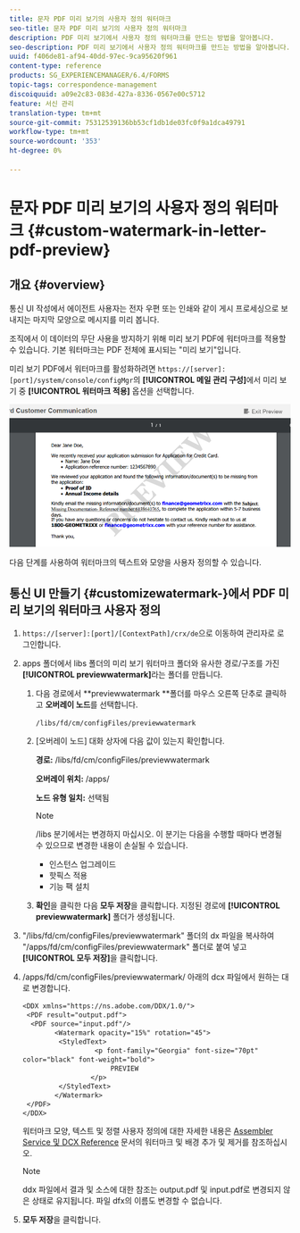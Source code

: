 ```yaml
---
title: 문자 PDF 미리 보기의 사용자 정의 워터마크
seo-title: 문자 PDF 미리 보기의 사용자 정의 워터마크
description: PDF 미리 보기에서 사용자 정의 워터마크를 만드는 방법을 알아봅니다.
seo-description: PDF 미리 보기에서 사용자 정의 워터마크를 만드는 방법을 알아봅니다.
uuid: f406de81-af94-40dd-97ec-9ca95620f961
content-type: reference
products: SG_EXPERIENCEMANAGER/6.4/FORMS
topic-tags: correspondence-management
discoiquuid: a09e2c83-083d-427a-8336-0567e00c5712
feature: 서신 관리
translation-type: tm+mt
source-git-commit: 75312539136bb53cf1db1de03fc0f9a1dca49791
workflow-type: tm+mt
source-wordcount: '353'
ht-degree: 0%

---
```



# 문자 PDF 미리 보기의 사용자 정의 워터마크 {#custom-watermark-in-letter-pdf-preview}

## 개요 {#overview}

통신 UI 작성에서 에이전트 사용자는 전자 우편 또는 인쇄와 같이 게시 프로세싱으로 보내지는 마지막 모양으로 메시지를 미리 봅니다.

조직에서 이 데이터의 무단 사용을 방지하기 위해 미리 보기 PDF에 워터마크를 적용할 수 있습니다. 기본 워터마크는 PDF 전체에 표시되는 &quot;미리 보기&quot;입니다.

미리 보기 PDF에서 워터마크를 활성화하려면 `https://[server]:[port]/system/console/configMgr`의 **[!UICONTROL 메일 관리 구성]**&#x200B;에서 미리 보기 중 **[!UICONTROL 워터마크 적용]** 옵션을 선택합니다.

![default-watermark](assets/default-watermark.png)

다음 단계를 사용하여 워터마크의 텍스트와 모양을 사용자 정의할 수 있습니다.

## 통신 UI 만들기 {#customizewatermark-}에서 PDF 미리 보기의 워터마크 사용자 정의

1. `https://[server]:[port]/[ContextPath]/crx/de`으로 이동하여 관리자로 로그인합니다.
1. apps 폴더에서 libs 폴더의 미리 보기 워터마크 폴더와 유사한 경로/구조를 가진 **[!UICONTROL previewwatermark]**&#x200B;라는 폴더를 만듭니다.

   1. 다음 경로에서 **previewwatermark **폴더를 마우스 오른쪽 단추로 클릭하고 **오버레이 노드**&#x200B;를 선택합니다.

      `/libs/fd/cm/configFiles/previewwatermark`

   1. [오버레이 노드] 대화 상자에 다음 값이 있는지 확인합니다.

      **경로:** /libs/fd/cm/configFiles/previewwatermark

      **오버레이 위치:** /apps/

      **노드 유형 일치:** 선택됨

      >[!NOTE]
      >
      >/libs 분기에서는 변경하지 마십시오. 이 분기는 다음을 수행할 때마다 변경될 수 있으므로 변경한 내용이 손실될 수 있습니다.
      >
      >* 인스턴스 업그레이드
      >* 핫픽스 적용
      >* 기능 팩 설치


   1. **확인**&#x200B;을 클릭한 다음 **모두 저장**&#x200B;을 클릭합니다. 지정된 경로에 **[!UICONTROL previewwatermark]** 폴더가 생성됩니다.

1. &quot;/libs/fd/cm/configFiles/previewwatermark&quot; 폴더의 dx 파일을 복사하여 &quot;/apps/fd/cm/configFiles/previewwatermark&quot; 폴더로 붙여 넣고 **[!UICONTROL 모두 저장]**&#x200B;을 클릭합니다.
1. /apps/fd/cm/configFiles/previewwatermark/ 아래의 dcx 파일에서 원하는 대로 변경합니다.

   ```
   <DDX xmlns="https://ns.adobe.com/DDX/1.0/">
    <PDF result="output.pdf">
     <PDF source="input.pdf"/>
           <Watermark opacity="15%" rotation="45">
            <StyledText>
                     <p font-family="Georgia" font-size="70pt" color="black" font-weight="bold">
                         PREVIEW
                    </p>
            </StyledText>
           </Watermark>
    </PDF>
   </DDX>
   ```

   워터마크 모양, 텍스트 및 정렬 사용자 정의에 대한 자세한 내용은 [Assembler Service 및 DCX Reference](https://help.adobe.com/en_US/livecycle/11.0/ddxRef.pdf) 문서의 워터마크 및 배경 추가 및 제거를 참조하십시오.

   >[!NOTE]
   >
   >ddx 파일에서 결과 및 소스에 대한 참조는 output.pdf 및 input.pdf로 변경되지 않은 상태로 유지됩니다. 파일 dfx의 이름도 변경할 수 없습니다.

1. **모두 저장**&#x200B;을 클릭합니다.

